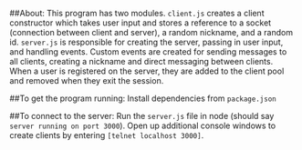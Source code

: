 
##About:
This program has two modules. `client.js` creates a client constructor which takes user input and stores a reference to a socket (connection between client and server), a random nickname, and a random id. `server.js` is responsible for creating the server, passing in user input, and handling events. Custom events are created for sending messages to all clients, creating a nickname and direct messaging between clients. When a user is registered on the server, they are added to the client pool and removed when they exit the session.

##To get the program running:
Install dependencies from `package.json`

##To connect to the server:
Run the `server.js` file in node (should say `server running on port 3000`). Open up additional console windows to create clients by entering `[telnet localhost 3000]`.
